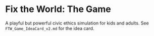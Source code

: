 # Fix the World: The Game

A playful but powerful civic ethics simulation for kids and adults.
See `FTW_Game_IdeaCard_v2.md` for the idea card.
